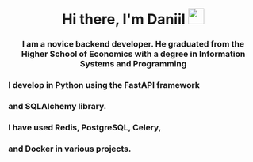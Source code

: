 <h1 align="center">Hi there, I'm Daniil</a> 
<img src="https://github.com/blackcater/blackcater/raw/main/images/Hi.gif" height="32"/></h1>
<h3 align="center">I am a novice backend developer. He graduated from the Higher School of Economics with a degree in Information Systems and Programming</h3>

### I develop in Python using the FastAPI framework 
### and SQLAlchemy library. 
### I have used Redis, PostgreSQL, Celery, 
### and Docker in various projects.
